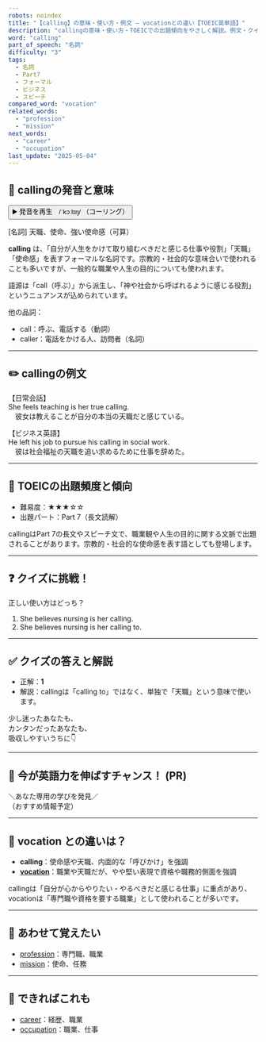 ```yaml
---
robots: noindex
title: "【calling】の意味・使い方・例文 ― vocationとの違い【TOEIC英単語】"
description: "callingの意味・使い方・TOEICでの出題傾向をやさしく解説。例文・クイズ付きでvocationとの違いもわかりやすく学べます。"
word: "calling"
part_of_speech: "名詞"
difficulty: "3"
tags:
  - 名詞
  - Part7
  - フォーマル
  - ビジネス
  - スピーチ
compared_word: "vocation"
related_words:
  - "profession"
  - "mission"
next_words:
  - "career"
  - "occupation"
last_update: "2025-05-04"
---
```


## 🔰 callingの発音と意味

<button class="play-audio" onclick="playTTS('calling')">
  <span class="play-audio-main">
    ▶️ 発音を再生　/ˈkɔːlɪŋ/
  </span>
  <span class="play-audio-sub">
    （コーリング）
  </span>
</button>

[名詞] 天職、使命、強い使命感（可算）

**calling** は、「自分が人生をかけて取り組むべきだと感じる仕事や役割」「天職」「使命感」を表すフォーマルな名詞です。宗教的・社会的な意味合いで使われることも多いですが、一般的な職業や人生の目的についても使われます。

語源は「call（呼ぶ）」から派生し、「神や社会から呼ばれるように感じる役割」というニュアンスが込められています。

他の品詞：  
- call：呼ぶ、電話する（動詞）
- caller：電話をかける人、訪問者（名詞）

---

## ✏️ callingの例文

【日常会話】  
She feels teaching is her true calling.  
　彼女は教えることが自分の本当の天職だと感じている。

【ビジネス英語】  
He left his job to pursue his calling in social work.  
　彼は社会福祉の天職を追い求めるために仕事を辞めた。

---

## 🎯 TOEICの出題頻度と傾向

- 難易度：★★★☆☆
- 出題パート：Part 7（長文読解）

callingはPart 7の長文やスピーチ文で、職業観や人生の目的に関する文脈で出題されることがあります。宗教的・社会的な使命感を表す語としても登場します。

---

## ❓ クイズに挑戦！

正しい使い方はどっち？

1. She believes nursing is her calling.  
2. She believes nursing is her calling to.

---

## ✅ クイズの答えと解説

- 正解：**1**
- 解説：callingは「calling to」ではなく、単独で「天職」という意味で使います。

少し迷ったあなたも、  
カンタンだったあなたも、  
吸収しやすいうちに👇️

---

## 🚀 今が英語力を伸ばすチャンス！ (PR)

<div class="info-center">
＼あなた専用の学びを発見／<br>  
（おすすめ情報予定）
</div>

---

## 🤔  vocation との違いは？

- **calling**：使命感や天職、内面的な「呼びかけ」を強調
- **[vocation](/vocation)**：職業や天職だが、やや堅い表現で資格や職務的側面を強調

callingは「自分が心からやりたい・やるべきだと感じる仕事」に重点があり、vocationは「専門職や資格を要する職業」として使われることが多いです。

---

## 🧩 あわせて覚えたい

- [profession](/profession)：専門職、職業
- [mission](/mission)：使命、任務

---

## 📖 できればこれも

- [career](/career)：経歴、職業
- [occupation](/occupation)：職業、仕事

<!-- cvid: aid41_bid22 -->
